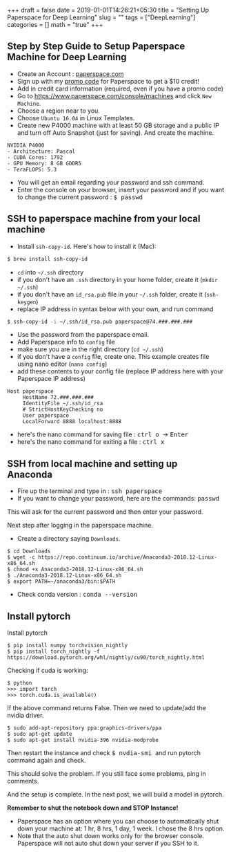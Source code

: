 +++
draft = false
date = 2019-01-01T14:26:21+05:30
title = "Setting Up Paperspace for Deep Learning"
slug = ""
tags = ["DeepLearning"]
categories = []
math = "true"
+++

## Step by Step Guide to Setup Paperspace Machine for Deep Learning

- Create an Account : [paperspace.com](https://www.paperspace.com/)
- Sign up with my [promo code](https://www.paperspace.com/&R=DKCCRUZ) for Paperspace to get a $10 credit!
- Add in credit card information (required, even if you have a promo code)
- Go to https://www.paperspace.com/console/machines and click `New Machine`.
- Choose a region near to you.
- Choose `Ubuntu 16.04` in Linux Templates.
- Create new P4000 machine with at least 50 GB storage and a public IP and turn off Auto Snapshot (just for saving). And create the machine.

```
NVIDIA P4000
- Architecture: Pascal
- CUDA Cores: 1792
- GPU Memory: 8 GB GDDR5
- TeraFLOPS: 5.3
```

- You will get an email regarding your password and ssh command.
- Enter the console on your browser, insert your password and if you want to change the current password :
<kbd>$ passwd</kbd>

## SSH to paperspace machine from your local machine

- Install `ssh-copy-id`. Here's how to install it (Mac):

```bash
$ brew install ssh-copy-id
```

- `cd` into `~/.ssh` directory
- if you don't have an `.ssh` directory in your home folder, create it (`mkdir ~/.ssh`)
- if you don't have an `id_rsa.pub` file in your `~/.ssh` folder, create it (`ssh-keygen`)
- replace IP address in syntax below with your own, and run command

```bash
$ ssh-copy-id -i ~/.ssh/id_rsa.pub paperspace@74.###.###.###
```

- Use the password from the paperspace email.
- Add Paperspace info to `config` file
- make sure you are in the right directory (`cd ~/.ssh`)
- if you don't have a `config` file, create one.  This example creates file using nano editor (`nano config`)
- add these contents to your config file (replace IP address here with your Paperspace IP address)

```text
Host paperspace
     HostName 72.###.###.###
     IdentityFile ~/.ssh/id_rsa
     # StrictHostKeyChecking no  
     User paperspace
     LocalForward 8888 localhost:8888
```

- here's the nano command for saving file :  <kbd> ctrl o </kbd>  ->   <kbd> Enter </kbd>  
- here's the nano command for exiting a file :  <kbd> ctrl x </kbd>

## SSH from local machine and setting up Anaconda

- Fire up the terminal and type in : <kbd>ssh paperspace</kbd>
- If you want to change your password, here are the commands:
<kbd>passwd</kbd>

This will ask for the current password and then enter your password.

Next step after logging in the paperspace machine.

- Create a directory saying `Downloads`.

```
$ cd Downloads
$ wget -c https://repo.continuum.io/archive/Anaconda3-2018.12-Linux-x86_64.sh
$ chmod +x Anaconda3-2018.12-Linux-x86_64.sh
$ ./Anaconda3-2018.12-Linux-x86_64.sh
$ export PATH=~/anaconda3/bin:$PATH
```

- Check conda version : <kbd>conda --version</kbd>

## Install pytorch

Install pytorch

```
$ pip install numpy torchvision_nightly
$ pip install torch_nightly -f https://download.pytorch.org/whl/nightly/cu90/torch_nightly.html
```

Checking if cuda is working:
```
$ python
>>> import torch
>>> torch.cuda.is_available()
```

If the above command returns False. Then we need to update/add the nvidia driver.
```
$ sudo add-apt-repository ppa:graphics-drivers/ppa
$ sudo apt-get update
$ sudo apt-get install nvidia-396 nvidia-modprobe
```

Then restart the instance and check <kbd>$ nvdia-smi </kbd> and run pytorch command again and check.

This should solve the problem. If you still face some problems, ping in comments.

And the setup is complete. In the next post, we will build a model in pytorch.

**Remember to shut the notebook down and STOP Instance!**

- Paperspace has an option where you can choose to automatically shut down your machine at: 1 hr, 8 hrs, 1 day, 1 week. I chose the 8 hrs option.
- Note that the auto shut down works only for the browser console. Paperspace will not auto shut down your server if you SSH to it.
